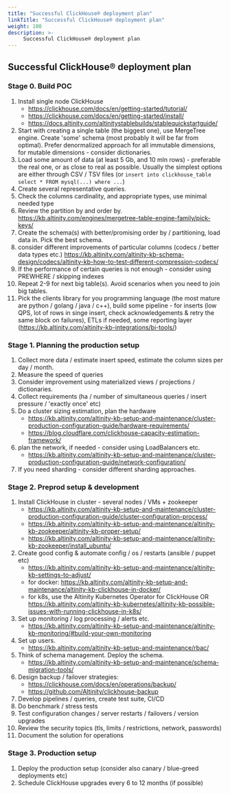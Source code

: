 ```yaml
---
title: "Successful ClickHouse® deployment plan"
linkTitle: "Successful ClickHouse® deployment plan"
weight: 100
description: >-
     Successful ClickHouse® deployment plan
---
```


## Successful ClickHouse® deployment plan

### Stage 0. Build POC

1.  Install single node ClickHouse
    - https://clickhouse.com/docs/en/getting-started/tutorial/
    - https://clickhouse.com/docs/en/getting-started/install/
    - https://docs.altinity.com/altinitystablebuilds/stablequickstartguide/
2.  Start with creating a single table (the biggest one), use MergeTree engine. Create 'some' schema (most probably it will be far from optimal). Prefer denormalized approach for all immutable dimensions, for mutable dimensions - consider dictionaries.
3.  Load some amount of data (at least 5 Gb, and 10 mln rows) - preferable the real one, or as close to real as possible. Usually the simplest options are either through CSV / TSV files (or `insert into clickhouse_table select * FROM mysql(...) where ...`)
4.  Create several representative queries.
5.  Check the columns cardinality, and appropriate types, use minimal needed type
6.  Review the partition by and order by. https://kb.altinity.com/engines/mergetree-table-engine-family/pick-keys/
7.  Create the schema(s) with better/promising order by / partitioning, load data in. Pick the best schema.
8.  consider different improvements of particular columns (codecs / better data types etc.) https://kb.altinity.com/altinity-kb-schema-design/codecs/altinity-kb-how-to-test-different-compression-codecs/
9.  If the performance of certain queries is not enough - consider using PREWHERE / skipping indexes 
10.  Repeat 2-9 for next big table(s). Avoid scenarios when you need to join big tables.
11. Pick the clients library for you programming language (the most mature are python / golang / java / c++), build some pipeline - for inserts (low QPS, lot of rows in singe insert, check acknowledgements & retry the same block on failures), ETLs if needed, some reporting layer (https://kb.altinity.com/altinity-kb-integrations/bi-tools/) 

### Stage 1. Planning the production setup

1.  Collect more data / estimate insert speed, estimate the column sizes per day / month.
2.  Measure the speed of queries
3.  Consider improvement using materialized views / projections / dictionaries.
4.  Collect requirements (ha / number of simultaneous queries / insert pressure / 'exactly once' etc)
5.  Do a cluster sizing estimation, plan the hardware 
    - https://kb.altinity.com/altinity-kb-setup-and-maintenance/cluster-production-configuration-guide/hardware-requirements/
    - https://blog.cloudflare.com/clickhouse-capacity-estimation-framework/
7.  plan the network, if needed - consider using LoadBalancers etc.
     - https://kb.altinity.com/altinity-kb-setup-and-maintenance/cluster-production-configuration-guide/network-configuration/
9.  If you need sharding - consider different sharding approaches.

### Stage 2. Preprod setup & development

1.  Install ClickHouse in cluster - several nodes / VMs + zookeeper
    - https://kb.altinity.com/altinity-kb-setup-and-maintenance/cluster-production-configuration-guide/cluster-configuration-process/
	- https://kb.altinity.com/altinity-kb-setup-and-maintenance/altinity-kb-zookeeper/altinity-kb-proper-setup/
	- https://kb.altinity.com/altinity-kb-setup-and-maintenance/altinity-kb-zookeeper/install_ubuntu/
2.  Create good config & automate config / os / restarts (ansible / puppet etc)
	- https://kb.altinity.com/altinity-kb-setup-and-maintenance/altinity-kb-settings-to-adjust/
	- for docker: https://kb.altinity.com/altinity-kb-setup-and-maintenance/altinity-kb-clickhouse-in-docker/
	- for k8s, use the Altinity Kubernetes Operator for ClickHouse OR https://kb.altinity.com/altinity-kb-kubernetes/altinity-kb-possible-issues-with-running-clickhouse-in-k8s/
3.  Set up monitoring / log processing / alerts etc.
    - https://kb.altinity.com/altinity-kb-setup-and-maintenance/altinity-kb-monitoring/#build-your-own-monitoring
4.  Set up users.
     - https://kb.altinity.com/altinity-kb-setup-and-maintenance/rbac/ 
5.  Think of schema management. Deploy the schema.
     - https://kb.altinity.com/altinity-kb-setup-and-maintenance/schema-migration-tools/
6.  Design backup / failover strategies:
	- https://clickhouse.com/docs/en/operations/backup/
	- https://github.com/Altinity/clickhouse-backup
7.  Develop pipelines / queries, create test suite, CI/CD
8.  Do benchmark / stress tests 
9.  Test configuration changes / server restarts / failovers / version upgrades
10.  Review the security topics (tls, limits / restrictions, network, passwords)
11.  Document the solution for operations

### Stage 3. Production setup

1. Deploy the production setup (consider also canary / blue-greed deployments etc)
4. Schedule ClickHouse upgrades every 6 to 12 months (if possible)
